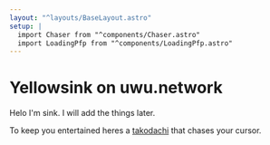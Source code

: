 ```yaml
---
layout: "^layouts/BaseLayout.astro"
setup: |
  import Chaser from "^components/Chaser.astro"
  import LoadingPfp from "^components/LoadingPfp.astro"
---
```


# <LoadingPfp /> Yellowsink on uwu.network

Helo I'm sink. I will add the things later.

To keep you entertained heres a
[takodachi](https://hololive.wiki/wiki/File:Takodachi.png)
that chases your cursor.

<Chaser />